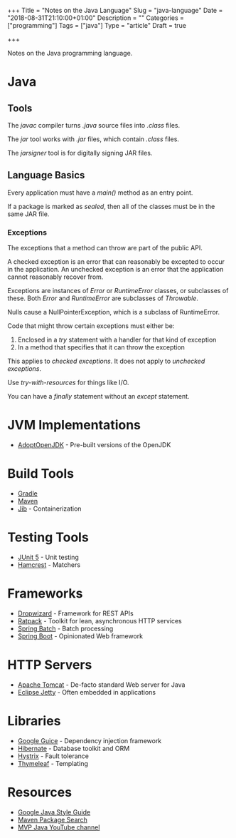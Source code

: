 +++
Title = "Notes on the Java Language"
Slug = "java-language"
Date = "2018-08-31T21:10:00+01:00"
Description = ""
Categories = ["programming"]
Tags = ["java"]
Type = "article"
Draft = true

+++

Notes on the Java programming language.

# Java

## Tools

The *javac* compiler turns _.java_ source files into _.class_ files.

The *jar* tool works with _.jar_ files, which contain _.class_ files.

The *jarsigner* tool is for digitally signing JAR files.

## Language Basics

Every application must have a *main()* method as an entry point.

If a package is marked as *sealed*, then all of the classes must be in the same JAR file.

### Exceptions

The exceptions that a method can throw are part of the public API.

A checked exception is an error that can reasonably be excepted to occur in the application. An unchecked exception is an error that the application cannot reasonably recover from. 

Exceptions are instances of *Error* or *RuntimeError* classes, or subclasses of these. Both *Error* and *RuntimeError* are subclasses of *Throwable*.

Nulls cause a NullPointerException, which is a subclass of RuntimeError.

Code that might throw certain exceptions must either be:

1. Enclosed in a _try_ statement with a handler for that kind of exception
2. In a method that specifies that it can throw the exception

This applies to *checked exceptions*. It does not apply to *unchecked exceptions*.

Use *try-with-resources* for things like I/O.

You can have a *finally* statement without an *except* statement.

# JVM Implementations

* [AdoptOpenJDK](https://adoptopenjdk.net/) - Pre-built versions of the OpenJDK

# Build Tools

* [Gradle](https://gradle.org/)
* [Maven](https://maven.apache.org/)
* [Jib](https://github.com/GoogleContainerTools/jib) - Containerization

# Testing Tools

* [JUnit 5](https://junit.org/junit5/) - Unit testing
* [Hamcrest](http://hamcrest.org/JavaHamcrest/) - Matchers

# Frameworks 

* [Dropwizard](https://www.dropwizard.io) - Framework for REST APIs
* [Ratpack](https://ratpack.io/) - Toolkit for lean, asynchronous HTTP services 
* [Spring Batch](https://spring.io/projects/spring-batch) - Batch processing
* [Spring Boot](https://spring.io/projects/spring-boot) - Opinionated Web framework

# HTTP Servers

* [Apache Tomcat](https://tomcat.apache.org/) - De-facto standard Web server for Java
* [Eclipse Jetty](https://www.eclipse.org/jetty/) - Often embedded in applications

# Libraries

* [Google Guice](https://github.com/google/guice) - Dependency injection framework 
* [Hibernate](http://hibernate.org/) - Database toolkit and ORM
* [Hystrix](https://github.com/Netflix/Hystrix) - Fault tolerance
* [Thymeleaf](https://www.thymeleaf.org/) - Templating

# Resources

* [Google Java Style Guide](https://google.github.io/styleguide/javaguide.html)
* [Maven Package Search](https://search.maven.org/)
* [MVP Java YouTube channel](https://www.youtube.com/channel/UCrgOYeQyZ_V62XDYKCfh8TQ)
